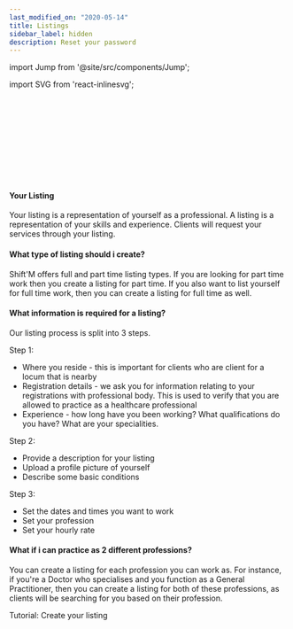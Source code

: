 ```yaml
---
last_modified_on: "2020-05-14"
title: Listings
sidebar_label: hidden
description: Reset your password
---
```


import Jump from '@site/src/components/Jump';

import SVG from 'react-inlinesvg';

<SVG src="/img/shutterstock_1503740510-min.svg" />

#### Your Listing
Your listing is a representation of yourself as a professional. A listing is a representation of your skills and experience.
Clients will request your services through your listing.

#### What type of listing should i create?
Shift'M offers full and part time listing types. If you are looking for part time work then you create a listing for part time. If you also want to list yourself for full time work, then you can create a listing for full time as well.

#### What information is required for a listing?
Our listing process is split into 3 steps.

Step 1:
* Where you reside - this is important for clients who are client for a locum that is nearby
* Registration details - we ask you for information relating to your registrations with professional body. This is used to verify that you are allowed to practice as a healthcare professional
* Experience - how long have you been working? What qualifications do you have? What are your specialities.

Step 2:
* Provide a description for your listing
* Upload a profile picture of yourself
* Describe some basic conditions

Step 3:
* Set the dates and times you want to work
* Set your profession
* Set your hourly rate


#### What if i can practice as 2 different professions?
You can create a listing for each profession you can work as. For instance, if you're a Doctor who specialises and you function as a General Practitioner, then you can create a listing for both of these professions, as clients will be searching for you based on their profession.

<Jump to="/guides/advanced/listings/">Tutorial: Create your listing</Jump>
